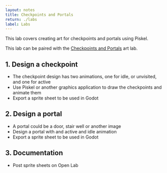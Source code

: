 ```yaml
---
layout: notes
title: Checkpoints and Portals
return: ./labs
label: Labs
---
```


This lab covers creating art for checkpoints and portals using Piskel.

This lab can be paired with the [Checkpoints and Portals](./3-2_Checkpoints_and_Portals) art lab.

## 1. Design a checkpoint
- The checkpoint design has two animations, one for idle, or unvisited, and one for active
- Use Piskel or another graphics application to draw the checkpoints and animate them
- Export a sprite sheet to be used in Godot

## 2. Design a portal
- A portal could be a door, stair well or another image
- Design a portal with and active and idle animation
- Export a sprite sheet to be used in Godot

## 3. Documentation
- Post sprite sheets on Open Lab